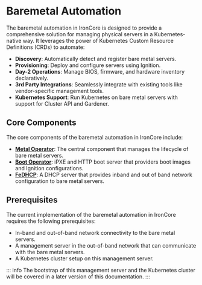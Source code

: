 # Baremetal Automation

The baremetal automation in IronCore is designed to provide a comprehensive solution for managing physical servers
in a Kubernetes-native way. It leverages the power of Kubernetes Custom Resource Definitions (CRDs) to automate:

- **Discovery**: Automatically detect and register bare metal servers.
- **Provisioning**: Deploy and configure servers using Ignition.
- **Day-2 Operations**: Manage BIOS, firmware, and hardware inventory declaratively.
- **3rd Party Integrations**: Seamlessly integrate with existing tools like vendor-specific management tools.
- **Kubernetes Support**: Run Kubernetes on bare metal servers with support for Cluster API and Gardener.

## Core Components

The core components of the baremetal automation in IronCore include:
- [**Metal Operator**](https://github.com/ironcore-dev/metal-operator): The central component that manages the lifecycle of bare metal servers.
- [**Boot Operator**](https://github.com/ironcore-dev/boot-operator): iPXE and HTTP boot server that providers boot images and Ignition configurations.
- [**FeDHCP**](https://github.com/ironcore-dev/fedhcp): A DHCP server that provides inband and out of band network configuration to bare metal servers.

## Prerequisites

The current implementation of the baremetal automation in IronCore requires the following prerequisites:

- In-band and out-of-band network connectivity to the bare metal servers.
- A management server in the out-of-band network that can communicate with the bare metal servers.
- A Kubernetes cluster setup on this management server.

::: info
The bootstrap of this management server and the Kubernetes cluster will be covered in a later version of this documentation.
:::
